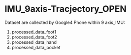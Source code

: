 # IMU_9axis-Tracjectory_OPEN

Dataset are collected by Google4 Phone within 9 axis_IMU:
1. processed_data_foot1
2. processed_data_foot2
3. processed_data_hand
4. processed_data_pocket
